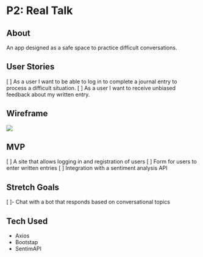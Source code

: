 # P2: Real Talk

## About
An app designed as a safe space to practice difficult conversations. 

## User Stories
[ ] As a user I want to be able to log in to complete a journal entry to process a difficult situation.
[ ] As a user I want to receive unbiased feedback about my written entry.


## Wireframe
![](https://i.imgur.com/j47loiM.png)


## MVP
[ ] A site that allows logging in and registration of users 
[ ] Form for users to enter written entries
[ ] Integration with a sentiment analysis API

## Stretch Goals
[ ]- Chat with a bot that responds based on conversational topics

## Tech Used
* Axios
* Bootstap
* SentimAPI



